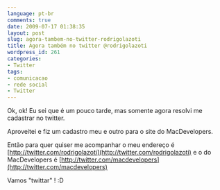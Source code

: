 ```yaml
---
language: pt-br
comments: true
date: 2009-07-17 01:38:35
layout: post
slug: agora-tambem-no-twitter-rodrigolazoti
title: Agora também no twitter @rodrigolazoti
wordpress_id: 261
categories:
- Twitter
tags:
- comunicacao
- rede social
- Twitter
---
```


Ok, ok! Eu sei que é um pouco tarde, mas somente agora resolvi me cadastrar no twitter.

Aproveitei e fiz um cadastro meu e outro para o site do MacDevelopers.

Então para quer quiser me acompanhar o meu endereço  é [http://twitter.com/rodrigolazoti](http://twitter.com/rodrigolazoti) e o do MacDevelopers é [http://twitter.com/macdevelopers](http://twitter.com/macdevelopers)

Vamos "twittar" ! :D
